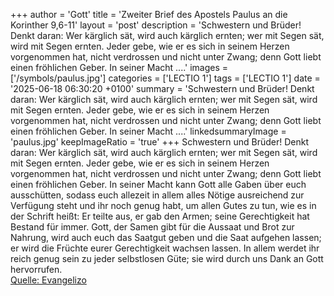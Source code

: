 +++
author = 'Gott'
title = 'Zweiter Brief des Apostels Paulus an die Korinther 9,6-11'
layout = 'post'
description = 'Schwestern und Brüder! Denkt daran: Wer kärglich sät, wird auch kärglich ernten; wer mit Segen sät, wird mit Segen ernten. Jeder gebe, wie er es sich in seinem Herzen vorgenommen hat, nicht verdrossen und nicht unter Zwang; denn Gott liebt einen fröhlichen Geber. In seiner Macht ....'
images = ['/symbols/paulus.jpg']
categories = ['LECTIO 1']
tags = ['LECTIO 1']
date = '2025-06-18 06:30:20 +0100'
summary = 'Schwestern und Brüder! Denkt daran: Wer kärglich sät, wird auch kärglich ernten; wer mit Segen sät, wird mit Segen ernten. Jeder gebe, wie er es sich in seinem Herzen vorgenommen hat, nicht verdrossen und nicht unter Zwang; denn Gott liebt einen fröhlichen Geber. In seiner Macht ....'
linkedsummaryImage = 'paulus.jpg'
keepImageRatio = 'true'
+++
Schwestern und Brüder! Denkt daran: Wer kärglich sät, wird auch kärglich ernten; wer mit Segen sät, wird mit Segen ernten.
Jeder gebe, wie er es sich in seinem Herzen vorgenommen hat, nicht verdrossen und nicht unter Zwang; denn Gott liebt einen fröhlichen Geber.
In seiner Macht kann Gott alle Gaben über euch ausschütten, sodass euch allezeit in allem alles Nötige ausreichend zur Verfügung steht und ihr noch genug habt, um allen Gutes zu tun,
wie es in der Schrift heißt: Er teilte aus, er gab den Armen; seine Gerechtigkeit hat Bestand für immer.<!--more-->
Gott, der Samen gibt für die Aussaat und Brot zur Nahrung, wird auch euch das Saatgut geben und die Saat aufgehen lassen; er wird die Früchte eurer Gerechtigkeit wachsen lassen.
In allem werdet ihr reich genug sein zu jeder selbstlosen Güte; sie wird durch uns Dank an Gott hervorrufen.<br> [Quelle: Evangelizo](https://evangeliumtagfuertag.org/DE/gospel)